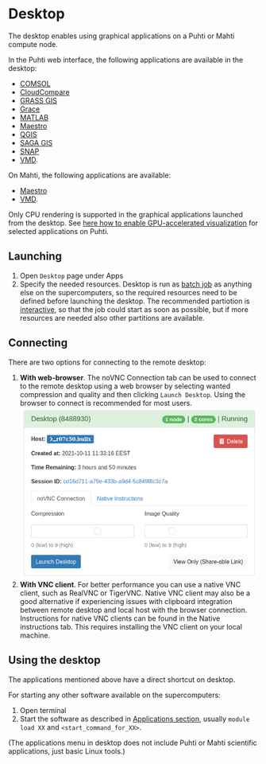 # Desktop
The desktop enables using graphical applications on a Puhti or Mahti compute node.

In the Puhti web interface, the following applications are available in the desktop:

* [COMSOL](../../apps/comsol.md)
* [CloudCompare](../../apps/cloudcompare.md)
* [GRASS GIS](../../apps/grass.md)
* [Grace](../../apps/grace.md)
* [MATLAB](../../apps/matlab.md)
* [Maestro](../../apps/maestro.md)
* [QGIS](../../apps/qgis.md)
* [SAGA GIS](../../apps/saga-gis.md)
* [SNAP](../../apps/snap.md)
* [VMD](../../apps/vmd.md).

On Mahti, the following applications are available:

* [Maestro](../../apps/maestro.md)
* [VMD](../../apps/vmd.md).

Only CPU rendering is supported in the graphical applications launched from the desktop.
See [here how to enable GPU-accelerated visualization](accelerated-visualization.md)
for selected applications on Puhti.


## Launching
1. Open `Desktop` page under Apps 
2. Specify the needed resources. Desktop is run as [batch job](../running/getting-started.md) as anything else on the supercomputers, so the required resources need to be defined before launching the desktop. The recommended partiotion is [interactive](../running/interactive-usage.md), so that the job could start as soon as possible, but if more resources are needed also other partitions are available.


## Connecting
There are two options for connecting to the remote desktop:

1. **With web-browser**. The noVNC Connection tab can be used to connect to the remote desktop using a web browser by selecting wanted compression and quality and then clicking `Launch Desktop`. Using the browser to connect is recommended for most users.
![](../../img/ood-vnc-connect.png)
2. **With VNC client**. For better performance you can use a native VNC client, such as RealVNC or TigerVNC. Native VNC client may also be a good alternative if experiencing issues with clipboard integration between remote desktop and local host with the browser connection. Instructions for native VNC clients can be found in the Native instructions tab. This requires installing the VNC client on your local machine.

## Using the desktop
The applications mentioned above have a direct shortcut on desktop.

For starting any other software available on the supercomputers:

1. Open terminal
2. Start the software as described in [Applications section](../../apps/index.md), usually `module load XX` and `<start_command_for_XX>`.

(The applications menu in desktop does not include Puhti or Mahti scientific applications, just basic Linux tools.)

